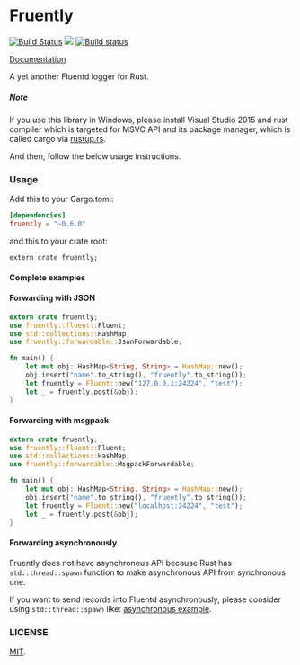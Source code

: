 Fruently
===

[![Build Status](https://travis-ci.org/cosmo0920/fruently.svg?branch=master)](https://travis-ci.org/cosmo0920/fruently)
[![](http://meritbadge.herokuapp.com/fruently)](https://crates.io/crates/fruently)
[![Build status](https://ci.appveyor.com/api/projects/status/4qybnaegbiqs0738/branch/master?svg=true)](https://ci.appveyor.com/project/cosmo0920/fruently/branch/master)

[Documentation](http://cosmo0920.github.io/fruently/fruently/index.html)

A yet another Fluentd logger for Rust.

##### Note

If you use this library in Windows, please install Visual Studio 2015 and rust compiler which is targeted for MSVC API and its package manager, which is called cargo via [rustup.rs](https://www.rustup.rs/).

And then, follow the below usage instructions.

### Usage

Add this to your Cargo.toml:

```toml
[dependencies]
fruently = "~0.6.0"
```

and this to your crate root:

```rust,ignore
extern crate fruently;
```

#### Complete examples

#### Forwarding with JSON

```rust
extern crate fruently;
use fruently::fluent::Fluent;
use std::collections::HashMap;
use fruently::forwardable::JsonForwardable;

fn main() {
    let mut obj: HashMap<String, String> = HashMap::new();
    obj.insert("name".to_string(), "fruently".to_string());
    let fruently = Fluent::new("127.0.0.1:24224", "test");
    let _ = fruently.post(&obj);
}
```

#### Forwarding with msgpack

```rust
extern crate fruently;
use fruently::fluent::Fluent;
use std::collections::HashMap;
use fruently::forwardable::MsgpackForwardable;

fn main() {
    let mut obj: HashMap<String, String> = HashMap::new();
    obj.insert("name".to_string(), "fruently".to_string());
    let fruently = Fluent::new("localhost:24224", "test");
    let _ = fruently.post(&obj);
}
```

#### Forwarding asynchronously

Fruently does not have asynchronous API because Rust has `std::thread::spawn` function to make asynchronous API from synchronous one.

If you want to send records into Fluentd asynchronously, please consider using `std::thread::spawn` like: [asynchronous example](examples/thread.rs).

### LICENSE

[MIT](LICENSE).
